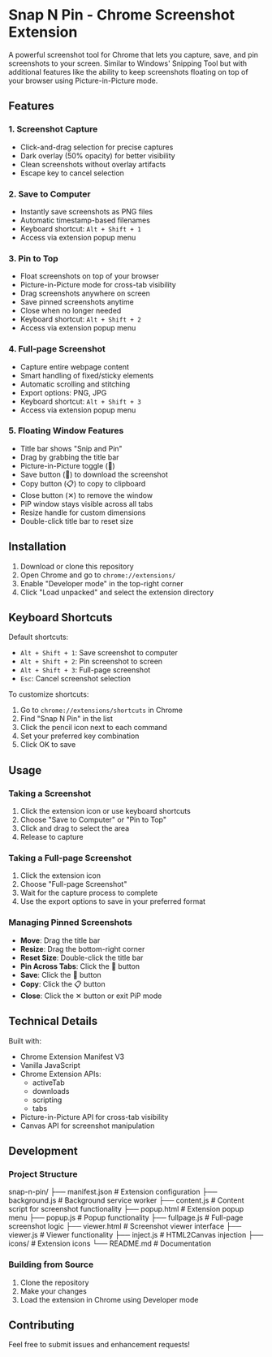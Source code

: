 # Snap N Pin - Chrome Screenshot Extension

A powerful screenshot tool for Chrome that lets you capture, save, and pin screenshots to your screen. Similar to Windows' Snipping Tool but with additional features like the ability to keep screenshots floating on top of your browser using Picture-in-Picture mode.

## Features

### 1. Screenshot Capture
- Click-and-drag selection for precise captures
- Dark overlay (50% opacity) for better visibility
- Clean screenshots without overlay artifacts
- Escape key to cancel selection

### 2. Save to Computer
- Instantly save screenshots as PNG files
- Automatic timestamp-based filenames
- Keyboard shortcut: `Alt + Shift + 1`
- Access via extension popup menu

### 3. Pin to Top
- Float screenshots on top of your browser
- Picture-in-Picture mode for cross-tab visibility
- Drag screenshots anywhere on screen
- Save pinned screenshots anytime
- Close when no longer needed
- Keyboard shortcut: `Alt + Shift + 2`
- Access via extension popup menu

### 4. Full-page Screenshot
- Capture entire webpage content
- Smart handling of fixed/sticky elements
- Automatic scrolling and stitching
- Export options: PNG, JPG
- Keyboard shortcut: `Alt + Shift + 3`
- Access via extension popup menu

### 5. Floating Window Features
- Title bar shows "Snip and Pin"
- Drag by grabbing the title bar
- Picture-in-Picture toggle (📌)
- Save button (💾) to download the screenshot
- Copy button (📋) to copy to clipboard
- Close button (✕) to remove the window
- PiP window stays visible across all tabs
- Resize handle for custom dimensions
- Double-click title bar to reset size

## Installation

1. Download or clone this repository
2. Open Chrome and go to `chrome://extensions/`
3. Enable "Developer mode" in the top-right corner
4. Click "Load unpacked" and select the extension directory

## Keyboard Shortcuts

Default shortcuts:
- `Alt + Shift + 1`: Save screenshot to computer
- `Alt + Shift + 2`: Pin screenshot to screen
- `Alt + Shift + 3`: Full-page screenshot
- `Esc`: Cancel screenshot selection

To customize shortcuts:
1. Go to `chrome://extensions/shortcuts` in Chrome
2. Find "Snap N Pin" in the list
3. Click the pencil icon next to each command
4. Set your preferred key combination
5. Click OK to save

## Usage

### Taking a Screenshot
1. Click the extension icon or use keyboard shortcuts
2. Choose "Save to Computer" or "Pin to Top"
3. Click and drag to select the area
4. Release to capture

### Taking a Full-page Screenshot
1. Click the extension icon
2. Choose "Full-page Screenshot"
3. Wait for the capture process to complete
4. Use the export options to save in your preferred format

### Managing Pinned Screenshots
- **Move**: Drag the title bar
- **Resize**: Drag the bottom-right corner
- **Reset Size**: Double-click the title bar
- **Pin Across Tabs**: Click the 📌 button
- **Save**: Click the 💾 button
- **Copy**: Click the 📋 button
- **Close**: Click the ✕ button or exit PiP mode

## Technical Details

Built with:
- Chrome Extension Manifest V3
- Vanilla JavaScript
- Chrome Extension APIs:
  - activeTab
  - downloads
  - scripting
  - tabs
- Picture-in-Picture API for cross-tab visibility
- Canvas API for screenshot manipulation

## Development

### Project Structure
snap-n-pin/
├── manifest.json # Extension configuration
├── background.js # Background service worker
├── content.js # Content script for screenshot functionality
├── popup.html # Extension popup menu
├── popup.js # Popup functionality
├── fullpage.js # Full-page screenshot logic
├── viewer.html # Screenshot viewer interface
├── viewer.js # Viewer functionality
├── inject.js # HTML2Canvas injection
├── icons/ # Extension icons
└── README.md # Documentation


### Building from Source
1. Clone the repository
2. Make your changes
3. Load the extension in Chrome using Developer mode

## Contributing

Feel free to submit issues and enhancement requests!